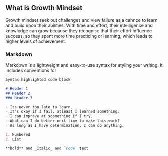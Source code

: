 ## What is Growth Mindset

Growth mindset seek out challenges and view failure as a cahnce to learn and build upon their abilities. With time and effort, their intelligence and knowledge can grow because they recognise that their effort influence success, so they spent more time practicing or learning, which leads to higher levels of achievement.

### Markdown

Markdown is a lightweight and easy-to-use syntax for styling your writing. It includes conventions for

```markdown
Syntax highlighted code block

# Header 1
## Header 2
### Header 3

- Its never too late to learn.
- It's okay if I fail, atleast I learned something.
- I can improve at soomething if I try.
- What can I do better next time to make this work?
- As long as I have determination, I can do anything.

1. Numbered
2. List

**Bold** and _Italic_ and `Code` text


